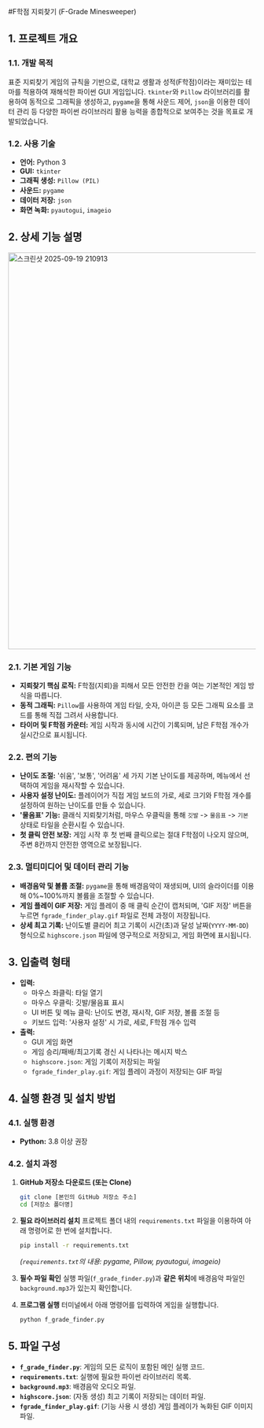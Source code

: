 #F학점 지뢰찾기 (F-Grade Minesweeper)

## 1. 프로젝트 개요

### 1.1. 개발 목적
표준 지뢰찾기 게임의 규칙을 기반으로, 대학교 생활과 성적(F학점)이라는 재미있는 테마를 적용하여 재해석한 파이썬 GUI 게임입니다. `tkinter`와 `Pillow` 라이브러리를 활용하여 동적으로 그래픽을 생성하고, `pygame`을 통해 사운드 제어, `json`을 이용한 데이터 관리 등 다양한 파이썬 라이브러리 활용 능력을 종합적으로 보여주는 것을 목표로 개발되었습니다.

### 1.2. 사용 기술
- **언어:** Python 3
- **GUI:** `tkinter`
- **그래픽 생성:** `Pillow (PIL)`
- **사운드:** `pygame`
- **데이터 저장:** `json`
- **화면 녹화:** `pyautogui`, `imageio`

## 2. 상세 기능 설명
<img width="622" height="806" alt="스크린샷 2025-09-19 210913" src="https://github.com/user-attachments/assets/3ecfd672-fcdd-46b3-ac05-7ccc2a8e7cba" />




### 2.1. 기본 게임 기능
- **지뢰찾기 핵심 로직:** F학점(지뢰)을 피해서 모든 안전한 칸을 여는 기본적인 게임 방식을 따릅니다.
- **동적 그래픽:** `Pillow`를 사용하여 게임 타일, 숫자, 아이콘 등 모든 그래픽 요소를 코드를 통해 직접 그려서 사용합니다.
- **타이머 및 F학점 카운터:** 게임 시작과 동시에 시간이 기록되며, 남은 F학점 개수가 실시간으로 표시됩니다.

### 2.2. 편의 기능
- **난이도 조절:** '쉬움', '보통', '어려움' 세 가지 기본 난이도를 제공하며, 메뉴에서 선택하여 게임을 재시작할 수 있습니다.
- **사용자 설정 난이도:** 플레이어가 직접 게임 보드의 가로, 세로 크기와 F학점 개수를 설정하여 원하는 난이도를 만들 수 있습니다.
- **'물음표' 기능:** 클래식 지뢰찾기처럼, 마우스 우클릭을 통해 `깃발` -> `물음표` -> `기본` 상태로 타일을 순환시킬 수 있습니다.
- **첫 클릭 안전 보장:** 게임 시작 후 첫 번째 클릭으로는 절대 F학점이 나오지 않으며, 주변 8칸까지 안전한 영역으로 보장됩니다.

### 2.3. 멀티미디어 및 데이터 관리 기능
- **배경음악 및 볼륨 조절:** `pygame`을 통해 배경음악이 재생되며, UI의 슬라이더를 이용해 0%~100%까지 볼륨을 조절할 수 있습니다.
- **게임 플레이 GIF 저장:** 게임 플레이 중 매 클릭 순간이 캡처되며, 'GIF 저장' 버튼을 누르면 `fgrade_finder_play.gif` 파일로 전체 과정이 저장됩니다.
- **상세 최고 기록:** 난이도별 클리어 최고 기록이 시간(초)과 달성 날짜(`YYYY-MM-DD`) 형식으로 `highscore.json` 파일에 영구적으로 저장되고, 게임 화면에 표시됩니다.

## 3. 입출력 형태

- **입력:**
    - 마우스 좌클릭: 타일 열기
    - 마우스 우클릭: 깃발/물음표 표시
    - UI 버튼 및 메뉴 클릭: 난이도 변경, 재시작, GIF 저장, 볼륨 조절 등
    - 키보드 입력: '사용자 설정' 시 가로, 세로, F학점 개수 입력
- **출력:**
    - GUI 게임 화면
    - 게임 승리/패배/최고기록 경신 시 나타나는 메시지 박스
    - `highscore.json`: 게임 기록이 저장되는 파일
    - `fgrade_finder_play.gif`: 게임 플레이 과정이 저장되는 GIF 파일

## 4. 실행 환경 및 설치 방법

### 4.1. 실행 환경
- **Python:** 3.8 이상 권장

### 4.2. 설치 과정
1. **GitHub 저장소 다운로드 (또는 Clone)**
   ```bash
   git clone [본인의 GitHub 저장소 주소]
   cd [저장소 폴더명]
   ```

2. **필요 라이브러리 설치**
   프로젝트 폴더 내의 `requirements.txt` 파일을 이용하여 아래 명령어로 한 번에 설치합니다.
   ```bash
   pip install -r requirements.txt
   ```
   *(`requirements.txt`의 내용: pygame, Pillow, pyautogui, imageio)*

3. **필수 파일 확인**
   실행 파일(`f_grade_finder.py`)과 **같은 위치**에 배경음악 파일인 `background.mp3`가 있는지 확인합니다.
   
4. **프로그램 실행**
   터미널에서 아래 명령어를 입력하여 게임을 실행합니다.
   ```bash
   python f_grade_finder.py
   ```

## 5. 파일 구성

- **`f_grade_finder.py`**: 게임의 모든 로직이 포함된 메인 실행 코드.
- **`requirements.txt`**: 실행에 필요한 파이썬 라이브러리 목록.
- **`background.mp3`**: 배경음악 오디오 파일.
- **`highscore.json`**: (자동 생성) 최고 기록이 저장되는 데이터 파일.
- **`fgrade_finder_play.gif`**: (기능 사용 시 생성) 게임 플레이가 녹화된 GIF 이미지 파일.
